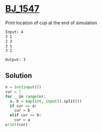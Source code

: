 # [BJ_1547](https://acmicpc.net/problem/1547)

Print location of cup at the end of simulation

```txt
Input: 4
3 1
2 3
3 1
3 2

Output: 3
```

## Solution

```py
n = int(input())
cur = 1
for _ in range(n):
  a, b = map(int, input().split())
  if cur == a:
    cur = b
  elif cur == b:
    cur = a
print(cur)
```
